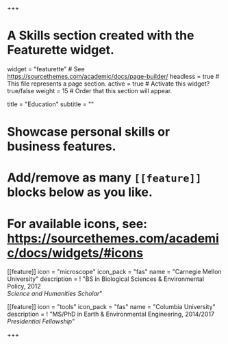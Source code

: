 +++
# A Skills section created with the Featurette widget.
widget = "featurette"  # See https://sourcethemes.com/academic/docs/page-builder/
headless = true  # This file represents a page section.
active = true  # Activate this widget? true/false
weight = 15  # Order that this section will appear.

title = "Education"
subtitle = ""

# Showcase personal skills or business features.
# 
# Add/remove as many `[[feature]]` blocks below as you like.
# 
# For available icons, see: https://sourcethemes.com/academic/docs/widgets/#icons

[[feature]]
  icon = "microscope"
  icon_pack = "fas"
  name = "Carnegie Mellon University"
  description = ! "BS in Biological Sciences & Environmental Policy, 2012<br>*Science and Humanities Scholar*"
  
[[feature]]
  icon = "tools"
  icon_pack = "fas"
  name = "Columbia University"
  description = ! "MS/PhD in Earth & Environmental Engineering, 2014/2017<br>*Presidential Fellowship*"

+++
